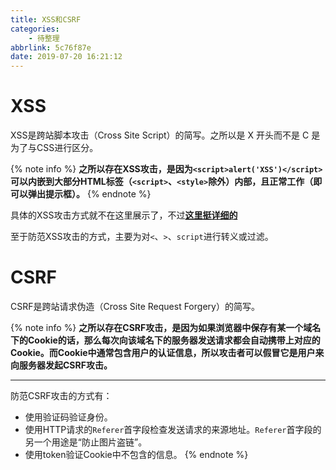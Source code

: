 ```yaml
---
title: XSS和CSRF
categories:
    - 待整理
abbrlink: 5c76f87e
date: 2019-07-20 16:21:12
---
```


# XSS

XSS是跨站脚本攻击（Cross Site Script）的简写。之所以是 X 开头而不是 C 是为了与CSS进行区分。

{% note info %}
**之所以存在XSS攻击，是因为`<script>alert('XSS')</script>`可以内嵌到大部分HTML标签（`<script>`、`<style>`除外）内部，且正常工作（即可以弹出提示框）。**
{% endnote %}

具体的XSS攻击方式就不在这里展示了，不过[**这里挺详细的**](https://github.com/dwqs/blog/issues/68)

至于防范XSS攻击的方式，主要为对`<`、`>`、`script`进行转义或过滤。

# CSRF

CSRF是跨站请求伪造（Cross Site Request Forgery）的简写。

{% note info %}
**之所以存在CSRF攻击，是因为如果浏览器中保存有某一个域名下的Cookie的话，那么每次向该域名下的服务器发送请求都会自动携带上对应的Cookie。而Cookie中通常包含用户的认证信息，所以攻击者可以假冒它是用户来向服务器发起CSRF攻击。**

---
防范CSRF攻击的方式有：
- 使用验证码验证身份。
- 使用HTTP请求的`Referer`首字段检查发送请求的来源地址。`Referer`首字段的另一个用途是“防止图片盗链”。
- 使用token验证Cookie中不包含的信息。
{% endnote %}

<!-- aadonkeyz -->
